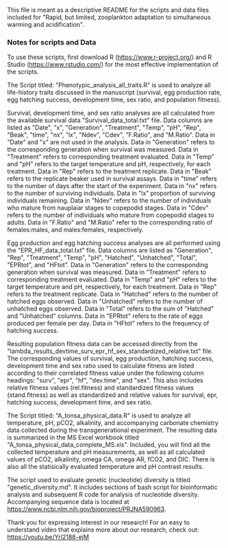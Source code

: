 This file is meant as a descriptive README for the scripts and data files included for "Rapid, but limited, zooplankton adaptation to simultaneous warming and acidification".


### Notes for scripts and Data ####

To use these scripts, first download R (https://www.r-project.org/) and R Studio (https://www.rstudio.com/) for the most effective implementation of the scripts.

The Script titled: "Phenotypic_analysis_all_traits.R" is used to analyze all life-history traits discussed in the manuscript (survival, egg production rate, egg hatching success, development time, sex ratio, and population fitness). 

Survival, development time, and sex ratio analyses are all calculated from the available survival data  "Survival_data_total.txt" file. Data columns are listed as "Date", "x", "Generation", "Treatment", "Temp", "pH", "Rep", "Beak", "time", "nx", "lx", "Ndev", "Cdev", "F.Ratio", and "M.Ratio". Data in "Date" and "x" are not used in the analysis. Data in "Generation" refers to the corresponding generation when survival was measured. Data in "Treatment" refers to corresponding treatment evaluated. Data in "Temp" and "pH" refers to the target temperature and pH, respectively, for each treatment. Data in "Rep" refers to the treatment replicate. Data in "Beak" refers to the replicate beaker used in survival assays. Data in "time" refers to the number of days after the start of the experiment. Data in "nx" refers to the number of surviving individuals. Data in "lx" proportion of surviving individuals remaining. Data in "Ndev" refers to the number of individuals who mature from nauplaiar stages to copepodid stages. Data in "Cdev" refers to the number of individuals who mature from copepodid stages to adults. Data in "F.Ratio" and "M.Ratio" refer to the corresponding ratio of females:males, and males:females, respectively.

Egg production and egg hatching success analyses are all performed using the "EPR_HF_data_total.txt" file. Data columns are listed as "Generation", "Rep", "Treatment", "Temp", "pH", "Hatched", "Unhatched", "Total", "EPRtot", and "HFtot". Data in "Generation" refers to the corresponding generation when survival was measured. Data in "Treatment" refers to corresponding treatment evaluated. Data in "Temp" and "pH" refers to the target temperature and pH, respectively, for each treatment. Data in "Rep" refers to the treatment replicate. Data in "Hatched" refers to the number of hatched eggs observed. Data in "Unhatched" refers to the number of unhatched eggs observed. Data in "Total" refers to the sum of "Hatched" and "Unhatched" columns. Data in "EPRtot" refers to the rate of eggs produced per female per day. Data in "HFtot" refers to the frequency of hatching success.


Resulting population fitness data can be accessed directly from the "lambda_results_devtime_surv_epr_hf_sex_standardized_relative.txt" file. The corresponding values of survival, egg production, hatching success, development time and sex ratio used to calculate fitness are listed according to their correlated fitness value under the following column headings: "surv", "epr", "hf", "dev.time", and "sex". This also includes relative fitness values (rel.fitness) and standardized fitness values (stand.fitness) as well as standardized and relative values for survival, epr, hatching success, development time, and sex ratio.

The Script titled: "A_tonsa_physical_data.R" is used to analyze all temperature, pH, pCO2, alkalinity, and accompanying carbonate chemistry data collected during the transgenerational experiment. The resulting data is summarized in the MS Excel workbook titled "A_tonsa_physical_data_complete_MS.xls". Included, you will find all the collected temperature and pH measurements, as well as all calculated values of pCO2, alkalinity, omega CA, omega AR, fCO2, and DIC. There is also all the statisically evaluated temperature and pH contrast results.

The script used to evaluate genetic (nucleotide) diversity is titled "genetic_diversity.md". It includes sections of bash script for bioinformatic analysis and subsequent R code for analysis of nucleotide diversity. Accompanying sequence data is located at https://www.ncbi.nlm.nih.gov/bioproject/PRJNA590963.

Thank you for expressing interest in our research! For an easy to understand video that explains more about our research, check out: https://youtu.be/YrI2188-ejM

